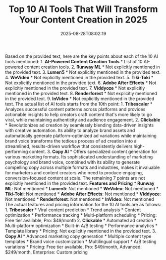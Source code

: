 ﻿---
title: "Top 10 AI Tools That Will Transform Your Content Creation in 2025"
date: "2025-08-28T08:02:19"
category: "Markets"
summary: ""
slug: "top 10 ai tools that will transform your content creation in"
source_urls:
  - "https://techncruncher.blogspot.com/2025/01/top-10-ai-tools-that-will-transform.html"
seo:
  title: "Top 10 AI Tools That Will Transform Your Content Creation in 2025 | Hash n Hedge"
  description: ""
  keywords: ["news", "markets", "brief"]
---
Based on the provided text, here are the key points about each of the 10 AI tools mentioned:  1. **AI-Powered Content Creation Tools** 	* List of 10 AI-powered content creation tools. 2. **Runway ML** 	* Not explicitly mentioned in the provided text. 3. **Lumen5** 	* Not explicitly mentioned in the provided text. 4. **WeVideo** 	* Not explicitly mentioned in the provided text. 5. **Tiki-Toki** 	* Not explicitly mentioned in the provided text. 6. **Adobe After Effects** 	* Not explicitly mentioned in the provided text. 7. **Viddyoze** 	* Not explicitly mentioned in the provided text. 8. **Renderforest** 	* Not explicitly mentioned in the provided text. 9. **InVideo** 	* Not explicitly mentioned in the provided text.  The actual list of AI tools starts from the 10th point:  1. **Tribescaler** 	* Analyzes successful content patterns across platforms and provides actionable insights to help creators craft content that's more likely to go viral, while maintaining authenticity and audience engagement. 2. **Clickable** 	* Revolutionizes ad creation by seamlessly blending data-driven insights with creative automation. Its ability to analyze brand assets and automatically generate platform-optimized ad variations while maintaining brand voice transforms the tedious process of ad creation into a streamlined, results-driven workflow that consistently delivers high-performing content. 3. **Copy AI** 	* Offers specialized content generation for various marketing formats. Its sophisticated understanding of marketing psychology and brand voice, combined with its ability to generate compelling copy across multiple formats and industries, makes it invaluable for marketers and content creators who need to produce engaging, conversion-focused content at scale.  The remaining 7 points are not explicitly mentioned in the provided text.  **Features and Pricing**  * **Runway ML**: Not mentioned * **Lumen5**: Not mentioned * **WeVideo**: Not mentioned * **Tiki-Toki**: Not mentioned * **Adobe After Effects**: Not mentioned * **Viddyoze**: Not mentioned * **Renderforest**: Not mentioned * **InVideo**: Not mentioned  The actual features and pricing information for the 10 AI tools are as follows:  1. **Tribescaler** 	* Viral content prediction 	* Trend analysis 	* Content optimization 	* Performance tracking 	* Multi-platform scheduling 	* Pricing: Free tier available, Pro: $49/month 2. **Clickable** 	* Automated ad creation 	* Multi-platform optimization 	* Built-in A/B testing 	* Performance analytics 	* Template library 	* Pricing: Not explicitly mentioned in the provided text. 3. **Copy AI** 	* Advanced marketing copy generation 	* Multiple content type templates 	* Brand voice customization 	* Multilingual support 	* A/B testing variations 	* Pricing: Free tier available, Pro: $49/month, Advanced: $249/month, Enterprise: Custom pricing 
